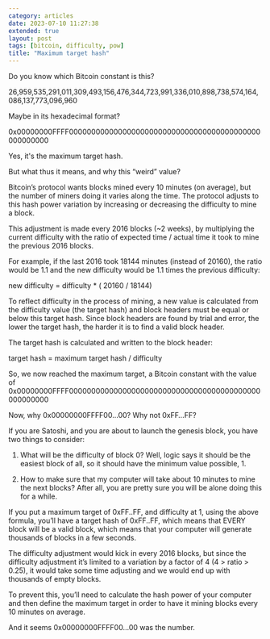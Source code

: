 ```yaml
---
category: articles
date: 2023-07-10 11:27:38
extended: true
layout: post
tags: [bitcoin, difficulty, pow]
title: "Maximum target hash"
---
```


Do you know which Bitcoin constant is this?

26,959,535,291,011,309,493,156,476,344,723,991,336,010,898,738,574,164,086,137,773,096,960

Maybe in its hexadecimal format?

0x00000000FFFF0000000000000000000000000000000000000000000000000000

<!--more-->

Yes, it's the maximum target hash.

But what thus it means, and why this “weird” value?

Bitcoin’s protocol wants blocks mined every 10 minutes (on average), but the number of miners doing it varies along the time. The protocol adjusts to this hash power variation by increasing or decreasing the difficulty to mine a block.

This adjustment is made every 2016 blocks (~2 weeks), by multiplying the current difficulty with the ratio of expected time / actual time it took to mine the previous 2016 blocks.

For example, if the last 2016 took 18144 minutes (instead of 20160), the ratio would be 1.1 and the new difficulty would be 1.1 times the previous difficulty:

new difficulty = difficulty \* ( 20160 / 18144)

To reflect difficulty in the process of mining, a new value is calculated from the difficulty value (the target hash) and block headers must be equal or below this target hash. Since block headers are found by trial and error, the lower the target hash, the harder it is to find a valid block header.

The target hash is calculated and written to the block header:

target hash = maximum target hash / difficulty

So, we now reached the maximum target, a Bitcoin constant with the value of 0x00000000FFFF0000000000000000000000000000000000000000000000000000

Now, why 0x00000000FFFF00…00? Why not 0xFF…FF?

If you are Satoshi, and you are about to launch the genesis block, you have two things to consider:

1. What will be the difficulty of block 0? Well, logic says it should be the easiest block of all, so it should have the minimum value possible, 1.

2. How to make sure that my computer will take about 10 minutes to mine the next blocks? After all, you are pretty sure you will be alone doing this for a while.

If you put a maximum target of 0xFF..FF, and difficulty at 1, using the above formula, you’ll have a target hash of 0xFF..FF, which means that EVERY block will be a valid block, which means that your computer will generate thousands of blocks in a few seconds.

The difficulty adjustment would kick in every 2016 blocks, but since the difficulty adjustment it’s limited to a variation by a factor of 4 (4 > ratio > 0.25), it would take some time adjusting and we would end up with thousands of empty blocks.

To prevent this, you’ll need to calculate the hash power of your computer and then define the maximum target in order to have it mining blocks every 10 minutes on average.

And it seems 0x00000000FFFF00…00 was the number.
